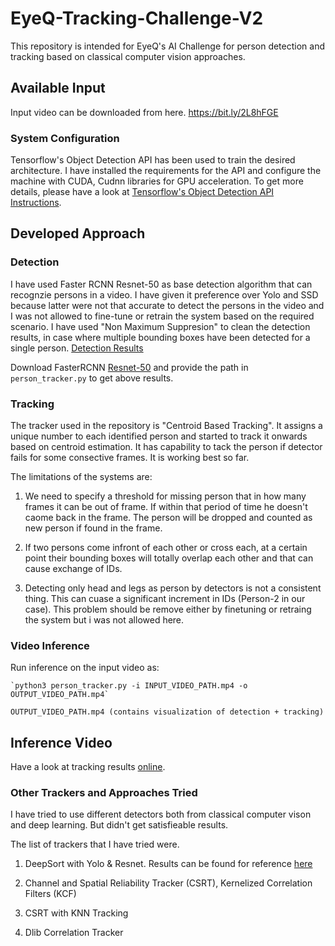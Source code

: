 # EyeQ-Tracking-Challenge-V2
This repository is intended for EyeQ's AI Challenge for person detection and tracking based on classical computer vision approaches.

## Available Input
Input video can be downloaded from here.
https://bit.ly/2L8hFGE


### System Configuration
Tensorflow's Object Detection API has been used to train the desired architecture. I have installed the requirements for the API and configure the machine with CUDA, Cudnn libraries for GPU acceleration. To get more details, please have a look at [Tensorflow's Object Detection API Instructions](https://github.com/tensorflow/models/blob/master/research/object_detection/g3doc/installation.md). 


## Developed Approach
### Detection
I have used Faster RCNN Resnet-50 as base detection algorithm that can recognzie persons in a video. I have given it preference over Yolo and SSD because latter were not that accurate to detect the persons in the video and I was not allowed to fine-tune or retrain the system based on the required scenario. I have used "Non Maximum Suppresion" to clean the detection results, in case where multiple bounding boxes have been detected for a single person.
[Detection Results](https://drive.google.com/open?id=1cRYyxYhNgU-85h3J7fAHHhnUhxl16asq)

Download FasterRCNN [Resnet-50](download.tensorflow.org/models/object_detection/faster_rcnn_resnet50_coco_2018_01_28.tar.gz) and provide the path in `person_tracker.py` to get above results.

### Tracking
The tracker used in the repository is "Centroid Based Tracking". It assigns a unique number to each identified person and started to track it onwards based on centroid estimation. It has capability to tack the person if detector fails for some consective frames. It is working best so far.

The limitations of the systems are:

1. We need to specify a threshold for missing person that in how many frames it can be out of frame. If within that period of time he doesn't caome back in the frame. The person will be dropped and counted as new person if found in the frame.

2. If two persons come infront of each other or cross each, at a certain point their bounding boxes will totally overlap each other and that can cause exchange of IDs.

3. Detecting only head and legs as person by detectors is not a consistent thing. This can cuase a significant increment in IDs (Person-2 in our case). This problem should be remove either by finetuning or retraing the system but i was not allowed here.  


### Video Inference
Run inference on the input video as:

	`python3 person_tracker.py -i INPUT_VIDEO_PATH.mp4 -o OUTPUT_VIDEO_PATH.mp4`
	
	OUTPUT_VIDEO_PATH.mp4 (contains visualization of detection + tracking)
 
## Inference Video
Have a look at tracking results [online]().

### Other Trackers and Approaches Tried
I have tried to use different detectors both from classical computer vison and deep learning. But didn't get satisfieable results.

The list of trackers that I have tried were.

1. DeepSort with Yolo & Resnet. Results can be found for reference [here](https://drive.google.com/open?id=12aT5E7FwsvUO0m2L0AiaTyRLnExPW-s3)

2. Channel and Spatial Reliability Tracker (CSRT), Kernelized Correlation Filters (KCF)

3. CSRT with KNN Tracking

4. Dlib Correlation Tracker

